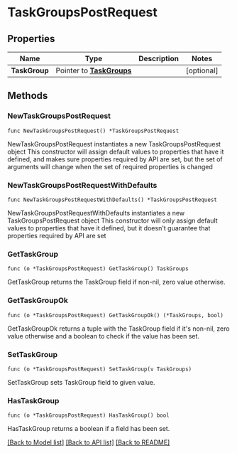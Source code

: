 # TaskGroupsPostRequest

## Properties

Name | Type | Description | Notes
------------ | ------------- | ------------- | -------------
**TaskGroup** | Pointer to [**TaskGroups**](TaskGroups.md) |  | [optional] 

## Methods

### NewTaskGroupsPostRequest

`func NewTaskGroupsPostRequest() *TaskGroupsPostRequest`

NewTaskGroupsPostRequest instantiates a new TaskGroupsPostRequest object
This constructor will assign default values to properties that have it defined,
and makes sure properties required by API are set, but the set of arguments
will change when the set of required properties is changed

### NewTaskGroupsPostRequestWithDefaults

`func NewTaskGroupsPostRequestWithDefaults() *TaskGroupsPostRequest`

NewTaskGroupsPostRequestWithDefaults instantiates a new TaskGroupsPostRequest object
This constructor will only assign default values to properties that have it defined,
but it doesn't guarantee that properties required by API are set

### GetTaskGroup

`func (o *TaskGroupsPostRequest) GetTaskGroup() TaskGroups`

GetTaskGroup returns the TaskGroup field if non-nil, zero value otherwise.

### GetTaskGroupOk

`func (o *TaskGroupsPostRequest) GetTaskGroupOk() (*TaskGroups, bool)`

GetTaskGroupOk returns a tuple with the TaskGroup field if it's non-nil, zero value otherwise
and a boolean to check if the value has been set.

### SetTaskGroup

`func (o *TaskGroupsPostRequest) SetTaskGroup(v TaskGroups)`

SetTaskGroup sets TaskGroup field to given value.

### HasTaskGroup

`func (o *TaskGroupsPostRequest) HasTaskGroup() bool`

HasTaskGroup returns a boolean if a field has been set.


[[Back to Model list]](../README.md#documentation-for-models) [[Back to API list]](../README.md#documentation-for-api-endpoints) [[Back to README]](../README.md)


